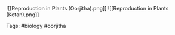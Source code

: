 ![[Reproduction in Plants (Oorjitha).png]]
![[Reproduction in Plants (Ketan).png]]

Tags: #biology #oorjitha 